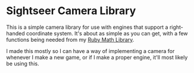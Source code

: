 # Sightseer Camera Library

This is a simple camera library for use with engines that support a
right-handed coordinate system. It's about as simple as you can get, with a few
functions being needed from my
[Ruby Math Library](https://github.com/RosieSapphire/RubyMath.git).

I made this mostly so I can have a way of implementing a camera for whenever I
make a new game, or if I make a proper engine, it'll most likely be using this.
